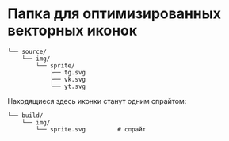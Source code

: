 # Папка для оптимизированных векторных иконок

```shell
└── source/
    └── img/
        └── sprite/
            ├── tg.svg
            ├── vk.svg
            └── yt.svg
```

Находящиеся здесь иконки станут одним спрайтом:

```shell
└── build/
    └── img/
        └── sprite.svg         # спрайт
```
